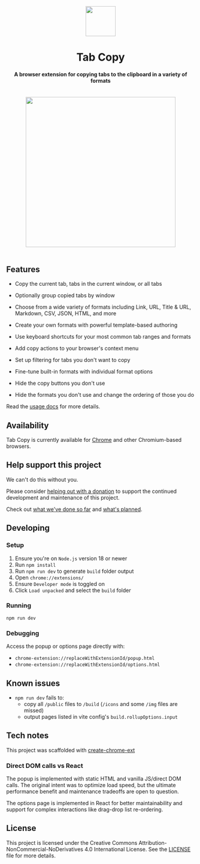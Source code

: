 <div align="center"><img src="https://tabcopy.com/logo-748.png" height="80"></div>

<h1 align="center">Tab Copy</h1>

<h4 align="center">A browser extension for copying tabs to the clipboard in a variety of formats</h4>

<div>&nbsp;</div>

<div align="center"><img src="https://tabcopy.com/popup.png" height="400"></div>

<div>&nbsp;</div>

## Features

- Copy the current tab, tabs in the current window, or all tabs

- Optionally group copied tabs by window

- Choose from a wide variety of formats including Link, URL, Title & URL, Markdown, CSV, JSON, HTML, and more

- Create your own formats with powerful template-based authoring

- Use keyboard shortcuts for your most common tab ranges and formats

- Add copy actions to your browser's context menu

- Set up filtering for tabs you don't want to copy

- Fine-tune built-in formats with individual format options

- Hide the copy buttons you don't use

- Hide the formats you don't use and change the ordering of those you do

Read the [usage docs](https://tabcopy.com/docs) for more details.

## Availability

Tab Copy is currently available for [Chrome](https://chromewebstore.google.com/detail/tab-copy/micdllihgoppmejpecmkilggmaagfdmb) and other Chromium-based browsers.

## Help support this project

We can't do this without you.

Please consider [helping out with a donation](https://tabcopy.com/donate) to support the continued development and maintenance of this project.

Check out [what we've done so far](https://tabcopy.com/releases) and [what's planned](https://tabcopy.com/roadmap).

## Developing

### Setup

1. Ensure you're on `Node.js` version 18 or newer
1. Run `npm install`
1. Run `npm run dev` to generate `build` folder output
1. Open `chrome://extensions/`
1. Ensure `Developer mode` is toggled on
1. Click `Load unpacked` and select the `build` folder

### Running

```shell
npm run dev
```

### Debugging

Access the popup or options page directly with:

- `chrome-extension://replaceWithExtensionId/popup.html`
- `chrome-extension://replaceWithExtensionId/options.html`

## Known issues

- `npm run dev` fails to:
  - copy all `/public` files to `/build` (`/icons` and some `/img` files are missed)
  - output pages listed in vite config's `build.rollupOptions.input`

## Tech notes

This project was scaffolded with [create-chrome-ext](https://github.com/guocaoyi/create-chrome-ext)

### Direct DOM calls vs React

The popup is implemented with static HTML and vanilla JS/direct DOM calls. The original intent was to optimize load speed, but the ultimate performance benefit and maintenance tradeoffs are open to question.

The options page is implemented in React for better maintainability and support for complex interactions like drag-drop list re-ordering.

## License

This project is licensed under the Creative Commons Attribution-NonCommercial-NoDerivatives 4.0 International License. See the [LICENSE](./LICENSE) file for more details.